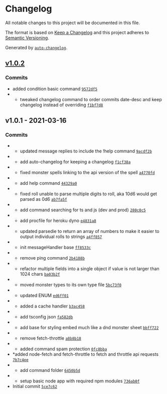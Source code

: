 # Changelog

All notable changes to this project will be documented in this file.

The format is based on [Keep a Changelog](https://keepachangelog.com/en/1.0.0/)
and this project adheres to [Semantic Versioning](https://semver.org/spec/v2.0.0.html).

Generated by [`auto-changelog`](https://github.com/CookPete/auto-changelog).

## [v1.0.2](https://github.com/Dodomew/DnDDiscordBot/compare/v1.0.1...v1.0.2)

### Commits

- added condition basic command [`9572df5`](https://github.com/Dodomew/DnDDiscordBot/commit/9572df5375aa21165cc48a02037f34337a1af1d5)
- * tweaked changelog command to order commits date-desc and keep changelog instead of overriding [`f1bf7d8`](https://github.com/Dodomew/DnDDiscordBot/commit/f1bf7d84b1b99d44d31856b278bcd30d10ad3dbc)

## v1.0.1 - 2021-03-16

### Commits

- * updated message replies to include the !help command [`9acdf2b`](https://github.com/Dodomew/DnDDiscordBot/commit/9acdf2b605d9682eb66374c7d74d3ee63d60dd07)
- * add auto-changelog for keeping a changelog [`f1cf38a`](https://github.com/Dodomew/DnDDiscordBot/commit/f1cf38ad471da407f9902aef779d54ac2195f305)
- * fixed monster spells linking to the api version of the spell [`a4770fd`](https://github.com/Dodomew/DnDDiscordBot/commit/a4770fd573052dbd7959475126bd98e856d7983d)
- * add help command [`44329a0`](https://github.com/Dodomew/DnDDiscordBot/commit/44329a0480ea896e54633a0681ad5c3cb101d9e1)
- * fixed roll unable to parse multiple digits to roll, aka 10d6 would get parsed as 0d6 [`ab7fa5f`](https://github.com/Dodomew/DnDDiscordBot/commit/ab7fa5f9c045f912e1f3177b633417048c4d9a82)
- * add command searching for ts and js (dev and prod) [`280c0c5`](https://github.com/Dodomew/DnDDiscordBot/commit/280c0c58843514f7f7e0f6b29adad3e1a6e4d025)
- * add procfile for heroku dyno [`e4831a8`](https://github.com/Dodomew/DnDDiscordBot/commit/e4831a86dd6ce4b11be42dfb0f39ae9b8c445f81)
- * updated parsedie to return an array of numbers to make it easier to output individual rolls to strings [`a4ff857`](https://github.com/Dodomew/DnDDiscordBot/commit/a4ff857585bbbad433c6cc3e715a2249b31bc215)
- * init messageHandler base [`ff8533c`](https://github.com/Dodomew/DnDDiscordBot/commit/ff8533c076b786a20fec0bb9f0190d53e0e2e2c8)
- * remove ping command [`2b4108b`](https://github.com/Dodomew/DnDDiscordBot/commit/2b4108babe451b5dfc92f79243798ca47a0b6855)
- * refactor multiple fields into a single object if value is not larger than 1024 chars [`ba03b2f`](https://github.com/Dodomew/DnDDiscordBot/commit/ba03b2f0a1109fa871bb133686bcc62f9b9f603e)
- * moved monster types to its own type file [`5bc73f0`](https://github.com/Dodomew/DnDDiscordBot/commit/5bc73f00cc123f7affe0b0734d53561bf2207962)
- * updated ENUM [`ed6ff01`](https://github.com/Dodomew/DnDDiscordBot/commit/ed6ff012efb682dd1d0877f6f90b10a998670199)
- * added a cache handler [`b3ac458`](https://github.com/Dodomew/DnDDiscordBot/commit/b3ac4583c54db98aff2bee87691fb26f31a495ea)
- * add tsconfig json [`fa582db`](https://github.com/Dodomew/DnDDiscordBot/commit/fa582db4a5dc98f367178fc6acf37dc9bf26efa8)
- * add base for styling embed much like a dnd monster sheet [`bbff722`](https://github.com/Dodomew/DnDDiscordBot/commit/bbff722fb7f1f30e7093c12029d12e768e5f312d)
- * remove fetch-throttle [`a8b8b18`](https://github.com/Dodomew/DnDDiscordBot/commit/a8b8b18de8f6f8276470f4113c18db262674345a)
- * added command spam protection [`0fc8bba`](https://github.com/Dodomew/DnDDiscordBot/commit/0fc8bba8a657806923c9cd28b611c166ade94862)
- *added node-fetch and fetch-throttle to fetch and throttle api requests [`7b7c4ee`](https://github.com/Dodomew/DnDDiscordBot/commit/7b7c4eec8ca5e4a02925b991518726c053ae4709)
- * add command folder [`6450b5d`](https://github.com/Dodomew/DnDDiscordBot/commit/6450b5dc39a4e72e9772668aa69c26402b0420d5)
- * setup basic node app with required npm modules [`736ab0f`](https://github.com/Dodomew/DnDDiscordBot/commit/736ab0ffcfbc4db4738cc493ce462b962ef828b0)
- Initial commit [`5ce7c62`](https://github.com/Dodomew/DnDDiscordBot/commit/5ce7c62ebe54727bf00513b527e628ccf0174e62)
